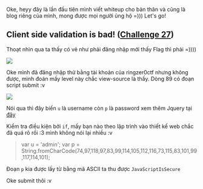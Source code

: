 Oke, heyy đây là lần đầu tiên mình viết whiteup cho bản thân và cũng là blog riêng của mình, mong được mọi người ủng hộ =))) Let's go!
## Client side validation is bad! ([Challenge 27](https://ringzer0ctf.com/challenges/27))

Thoạt nhìn qua ta thấy có vẻ như phải đăng nhập mới thấy Flag thì phải =)))) <br/>

![](https://i.imgur.com/Qb5hsO0.jpg)

Oke mình đã đăng nhập thử bằng tài khoản của ringzer0ctf nhưng không được, mình đoán mấy level này chắc view-source là thấy. Dòng 89 có đoạn script submit :v <br/>

![](https://i.imgur.com/qTDr2LX.jpg)

Nói qua thì đây biến `u` là username còn `p` là password xem thêm Jquery tại [đây](https://www.w3schools.com/jquery/html_val.asp)<br/>

Kiểm tra điều kiện bởi `if`, mấy bạn nào theo lập trình vào thiết kế web chắc đã quá rõ rồi :3 mình không nói lại nhiều :v
> var u = 'admin';
> var p = String.fromCharCode(74,97,118,97,83,99,114,105,112,116,73,115,83,101,99,117,114,101);

Đoạn `p` kia được lấy từ bằng mã ASCII ta thu được `JavaScriptIsSecure` <br/>

Oke submit thôi :v

